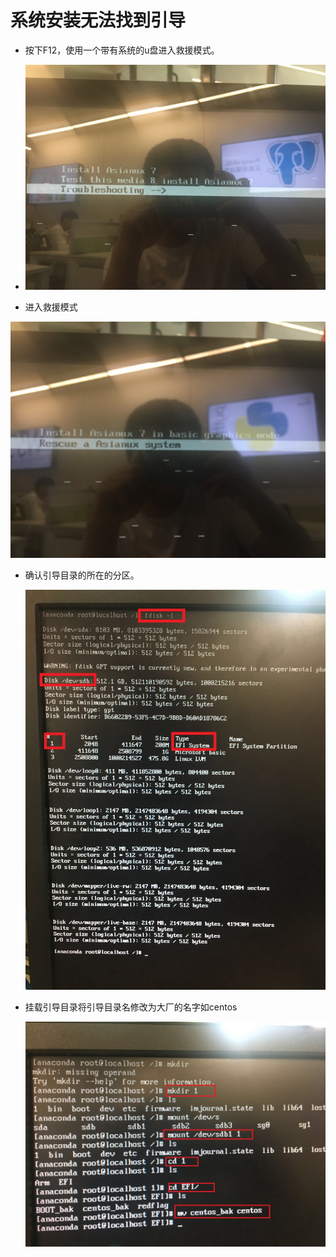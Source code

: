 # 系统安装无法找到引导

- 按下F12，使用一个带有系统的u盘进入救援模式。
- ![2](图片\2.jpg)

- 进入救援模式

![4](图片\4.jpg)

- 确认引导目录的所在的分区。

  ![3](图片\3.jpg)

- 挂载引导目录将引导目录名修改为大厂的名字如centos

  ![1](图片\1.jpg)

